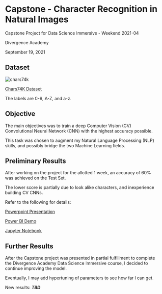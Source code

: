 # Capstone - Character Recognition in Natural Images

Capstone Project for Data Science Immersive - Weekend 2021-04

Divergence Academy

September 19, 2021

## Dataset

![chars74k](chars74k.jpg)

[Chars74K Dataset](http://www.ee.surrey.ac.uk/CVSSP/demos/chars74k/index.html)

The labels are 0-9, A-Z, and a-z.

## Objective

The main objectives was to train a deep Computer Vision (CV) Convolutional Neural Network (CNN) with the highest accuracy possible.

This task was chosen to augment my Natural Language Processing (NLP) skills, and possibly bridge the two Machine Learning fields.

## Preliminary Results

After working on the project for the allotted 1 week, an accuracy of 60% was achieved on the Test Set.

The lower score is partially due to look alike characters, and inexperience building CV CNNs.

Refer to the following for details:

[Powerpoint Presentation](https://raw.githubusercontent.com/KevinLeeCrosby/characters/main/Character%20Recognition%20in%20Natural%20Images.pptx)

[Power BI Demo](https://raw.githubusercontent.com/KevinLeeCrosby/characters/main/Characters.pbix)

[Jupyter Notebook](https://github.com/KevinLeeCrosby/characters/blob/main/Characters.ipynb)

## Further Results

After the Capstone project was presented in partial fulfillment to complete the Divergence Academy Data Science Immersive course,
I decided to continue improving the model.

Eventually, I may add hypertuning of parameters to see how far I can get.

New results:  **_TBD_**